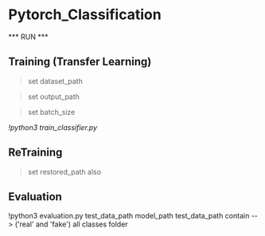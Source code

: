 # Pytorch_Classification

*** RUN ***

## Training (Transfer Learning)

> set dataset_path

> set output_path

> set batch_size

*!python3 train_classifier.py*

## ReTraining

> set restored_path also

## Evaluation 

!python3 evaluation.py test_data_path model_path
test_data_path contain --> ('real' and 'fake') all classes folder



